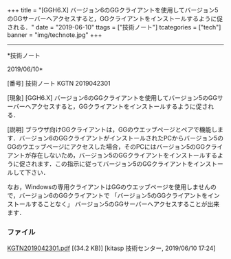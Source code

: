 ﻿+++
title = "[GGH6.X] バージョン6のGGクライアントを使用してバージョン5のGGサーバーへアクセスすると，GGクライアントをインストールするように促される．"
date = "2019-06-10"
ttags = ["技術ノート"]
tcategories = ["tech"]
banner = "img/technote.jpg"
+++

-----------------------------------------------------------------------------------------------------------------------------

*技術ノート

2019/06/10*


[番号]
技術ノート KGTN 2019042301

[現象]
[GGH6.X]
バージョン6のGGクライアントを使用してバージョン5のGGサーバーへアクセスすると，GGクライアントをインストールするように促される．

[説明]
ブラウザ向けGGクライアントは，GGのウエッブページとペアで機能します．バージョン6のGGクライアントがインストールされたPCからバージョン5のGGのウエッブページにアクセスした場合，そのPCにはバージョン5のGGクライアントが存在しないため，バージョン5のGGクライアントをインストールするように促されます．この指示に従ってバージョン5のGGクライアントをインストールして下さい．

なお，Windowsの専用クライアントはGGのウエッブページを使用しませんので，バージョン6のGGクライアントで
「バージョン5のGGクライアントをインストールすることなく」
バージョン5のGGサーバーへアクセスすることが出来ます．


### ファイル

 
 


[KGTN2019042301.pdf](http://techreport.kitasp.net/attachments/download/4259/KGTN2019042301.pdf)
 [(34.2 KB)] [kitasp 技術センター, 2019/06/10
17:24]


 


 

